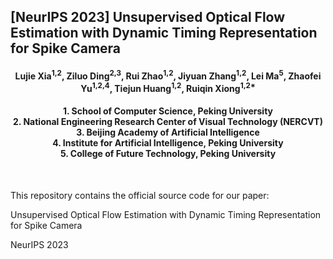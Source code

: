 ## [NeurIPS 2023] Unsupervised Optical Flow Estimation with Dynamic Timing Representation for Spike Camera

<h4 align="center"> Lujie Xia<sup>1,2</sup>, Ziluo Ding<sup>2,3</sup>, Rui Zhao<sup>1,2</sup>, Jiyuan Zhang<sup>1,2</sup>, Lei Ma<sup>5</sup>, Zhaofei Yu<sup>1,2,4</sup>, Tiejun Huang<sup>1,2</sup>, Ruiqin Xiong<sup>1,2*</sup> </h4>
<h4 align="center">1. School of Computer Science, Peking University<br>
2. National Engineering Research Center of Visual Technology (NERCVT)<br>
3. Beijing Academy of Artificial Intelligence<br>
4. Institute for Artificial Intelligence, Peking University<br>
5. College of Future Technology, Peking University</h4><br> 


This repository contains the official source code for our paper:

Unsupervised Optical Flow Estimation with Dynamic Timing Representation for Spike Camera

NeurIPS 2023
